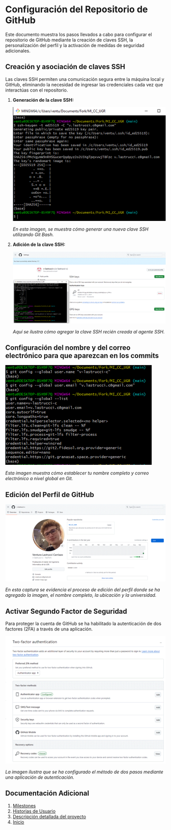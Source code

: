# Configuración del Repositorio de GitHub

Este documento muestra los pasos llevados a cabo para configurar el repositorio de GitHub mediante la creación de claves SSH, la personalización del perfil y la activación de medidas de seguridad adicionales.

## Creación y asociación de claves SSH

Las claves SSH permiten una comunicación segura entre la máquina local y GitHub, eliminando la necesidad de ingresar las credenciales cada vez que interactúas con el repositorio.

1. **Generación de la clave SSH:**
   
   ![Creación de la ssh key](../imgs/create_ssh_key.GIF)

   *En esta imagen, se muestra cómo generar una nueva clave SSH utilizando Git Bash.*

2. **Adición de la clave SSH:**
   
   ![Añadir ssh key al repositorio](../imgs/add_ssh_key.GIF)

   *Aquí se ilustra cómo agregar la clave SSH recién creada al agente SSH.*

## Configuración del nombre y del correo electrónico para que aparezcan en los commits

![Configurar nombre y email](../imgs/config_name_email.GIF)

*Esta imagen muestra cómo establecer tu nombre completo y correo electrónico a nivel global en Git.*

## Edición del Perfil de GitHub

![Edición del Perfil de Github](../imgs/repo_user_info.GIF)

*En esta captura se evidencia el proceso de edición del perfil donde se ha agregado la imagen, el nombre completo, la ubicación y la universidad.*

## Activar Segundo Factor de Seguridad

Para proteger la cuenta de GitHub se ha habilitado la autenticación de dos factores (2FA) a través de una aplicación.

![Activar Segundo factor de Seguridad](../imgs/two_factor_auth.GIF)

*La imagen ilustra que se ha configurado el método de dos pasos mediante una aplicación de autenticación.*

## Documentación Adicional
1. [Milestones](milestones.md)
2. [Historias de Usuario](hu.md)
3. [Descripción detallada del proyecto](../hito1.md)
4. [Inicio](../../README.md)
